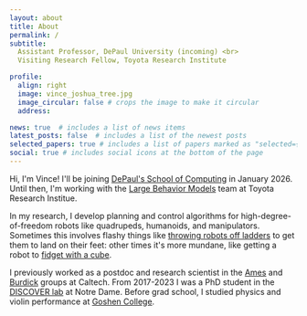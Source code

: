 ```yaml
---
layout: about
title: About
permalink: /
subtitle: 
  Assistant Professor, DePaul University (incoming) <br>
  Visiting Research Fellow, Toyota Research Institute

profile:
  align: right
  image: vince_joshua_tree.jpg
  image_circular: false # crops the image to make it circular
  address:

news: true  # includes a list of news items
latest_posts: false  # includes a list of the newest posts
selected_papers: true # includes a list of papers marked as "selected={true}"
social: true # includes social icons at the bottom of the page
---
```


Hi, I'm Vince! I'll be joining [DePaul's School of
Computing](https://www.depaul.edu/) in January 2026. Until then, I'm working
with the [Large Behavior Models](https://www.tri.global/our-work/robotics) team
at Toyota Research Institue.

In my research, I develop planning and control algorithms for
high-degree-of-freedom robots like quadrupeds, humanoids, and manipulators.
Sometimes this involves flashy things like
[throwing robots off ladders](https://youtu.be/FRcyfp-9x5o?t=198) to get them to
land on their feet: other times it's more mundane, like getting a robot to
[fidget with a cube](https://caltech-amber.github.io/drop/).

I previously worked as a postdoc and research scientist in the
[Ames](http://www.bipedalrobotics.com/) and 
[Burdick](http://robotics.caltech.edu/) groups at Caltech. From 2017-2023 I was
a PhD student in the
[DISCOVER lab](https://sites.google.com/a/nd.edu/discoverlab/) at Notre
Dame. Before grad school, I
studied physics and violin performance at 
[Goshen College](https://goshen.edu). 

